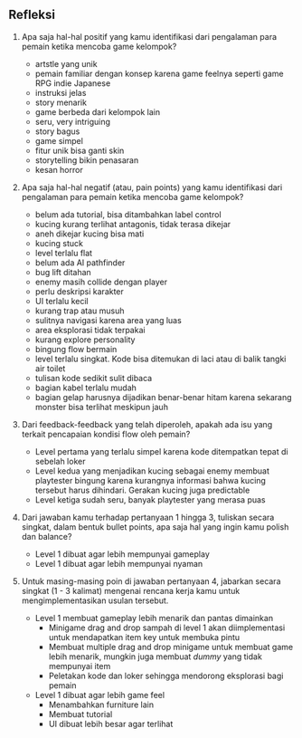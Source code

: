 ## Refleksi

1. Apa saja hal-hal positif yang kamu identifikasi dari pengalaman para pemain ketika mencoba game kelompok?
    - artstle yang unik
    - pemain familiar dengan konsep karena game feelnya seperti game RPG indie Japanese
    - instruksi jelas
    - story menarik
    - game berbeda dari kelompok lain
    - seru, very intriguing
    - story bagus
    - game simpel
    - fitur unik bisa ganti skin
    - storytelling bikin penasaran
    - kesan horror

2. Apa saja hal-hal negatif (atau, pain points) yang kamu identifikasi dari pengalaman para pemain ketika mencoba game kelompok?
    - belum ada tutorial, bisa ditambahkan label control
    - kucing kurang terlihat antagonis, tidak terasa dikejar
    - aneh dikejar kucing bisa mati
    - kucing stuck
    - level terlalu flat
    - belum ada AI pathfinder
    - bug lift ditahan
    - enemy masih collide dengan player
    - perlu deskripsi karakter
    - UI terlalu kecil
    - kurang trap atau musuh
    - sulitnya navigasi karena area yang luas
    - area eksplorasi tidak terpakai
    - kurang explore personality
    - bingung flow bermain
    - level terlalu singkat. Kode bisa ditemukan di laci atau di balik tangki air toilet
    - tulisan kode sedikit sulit dibaca
    - bagian kabel terlalu mudah
    - bagian gelap harusnya dijadikan benar-benar hitam karena sekarang monster bisa terlihat meskipun jauh

3. Dari feedback-feedback yang telah diperoleh, apakah ada isu yang terkait pencapaian kondisi flow oleh pemain?
    - Level pertama yang terlalu simpel karena kode ditempatkan tepat di sebelah loker
    - Level kedua yang menjadikan kucing sebagai enemy membuat playtester bingung karena kurangnya informasi bahwa kucing tersebut harus dihindari. Gerakan kucing juga predictable
    - Level ketiga sudah seru, banyak playtester yang merasa puas

4. Dari jawaban kamu terhadap pertanyaan 1 hingga 3, tuliskan secara singkat, dalam bentuk bullet points, apa saja hal yang ingin kamu polish dan balance?
    - Level 1 dibuat agar lebih mempunyai gameplay
    - Level 1 dibuat agar lebih mempunyai nyaman

5. Untuk masing-masing poin di jawaban pertanyaan 4, jabarkan secara singkat (1 - 3 kalimat) mengenai rencana kerja kamu untuk mengimplementasikan usulan tersebut.
    - Level 1 membuat gameplay lebih menarik dan pantas dimainkan
        - Minigame drag and drop sampah di level 1 akan diimplementasi untuk mendapatkan item key untuk membuka pintu
        - Membuat multiple drag and drop minigame untuk membuat game lebih menarik, mungkin juga membuat *dummy* yang tidak mempunyai item
        - Peletakan kode dan loker sehingga mendorong eksplorasi bagi pemain
    - Level 1 dibuat agar lebih game feel
        - Menambahkan furniture lain
        - Membuat tutorial
        - UI dibuat lebih besar agar terlihat
